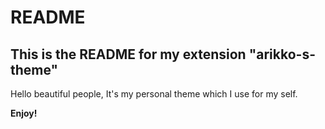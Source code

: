 # README

## This is the README for my extension "arikko-s-theme"

Hello beautiful people, It's my personal theme which I use for my self.

**Enjoy!**
